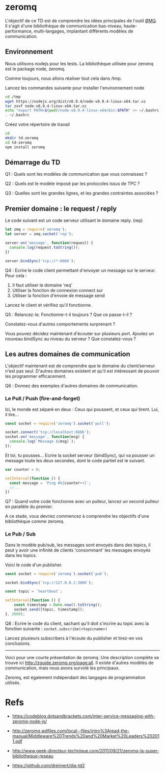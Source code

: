 # zeromq
L'objectif de ce TD est de comprendre les idées principales de l'outil [ØMQ](http://zeromq.org/). Il s'agit d'une bibliothèque de communication bas-niveau, haute-performance, multi-langages, implantant différents modèles de communication.


## Environnement
Nous utilisons nodejs pour les tests.
La bibliothèque utilisée pour zeromq est le package node, zeromq.

Comme toujours, nous allons réaliser tout cela dans /tmp.

Lancez les commandes suivante pour installer l'environnement node
```bash
cd /tmp
wget https://nodejs.org/dist/v8.9.4/node-v8.9.4-linux-x64.tar.xz
tar zxvf node-v8.9.4-linux-x64.tar.xz
echo "export PATH=$(pwd)/node-v8.9.4-linux-x64/bin:$PATH" >> ~/.bashrc
. ~/.bashrc
```

Créez votre répertoire de travail
```bash
cd
mkdir td-zeromq
cd td-zeromq
npm install zeromq
```


## Démarrage du TD
Q1 : Quels sont les modèles de communication que vous connaissez ?

Q2 : Quels est le modèle imposé par les protocoles issus de TPC ?

Q3 : Quelles sont les grandes lignes, et les grandes contraintes associées ?

## Premier domaine : le request / reply

Le code suivant est un code serveur utilisant le domaine reply. (rep)  

```javascript
let zmq = require('zeromq');
let server = zmq.socket('rep');

server.on('message', function(request) {
  console.log(request.toString());
})

server.bindSync('tcp://*:6666');
```

Q4 : Ecrire le code client permettant d'envoyer un message sur le serveur. Pour cela :

1) Il faut utiliser le domaine 'req'
2) Utiliser la fonction de connexion connect sur
3) Utiliser la fonction d'envoie de message send

Lancez le client et vérifiez qu'il fonctionne.

Q5 : Relancez-le. Fonctionne-t-il toujours ? Que ce passe-t-il ?

Constatez-vous d'autres comportements surprenant ?

Vous pouvez décidez maintenant d'écouter sur plusieurs port. Ajoutez un nouveau bindSync au niveau du serveur ? Que constatez-vous ?

## Les autres domaines de communication
L'objectif maintenant est de comprendre que le domaine du client/serveur n'est pas seul. D'autres domaines existent et qu'il est intéressant de pouvoir les programmer efficacement.

Q6 : Donnez des exemples d'autres domaines de communication.

### Le Pull / Push (fire-and-forget)

Ici, le monde est séparé en deux : Ceux qui poussent, et ceux qui tirent. Lui, il tire...

```javascript
const socket = require('zeromq').socket('pull');

socket.connect('tcp://localhost:6666');
socket.on('message', function(msg) {
  console.log(`Message ${msg}`);  
});
```

Et toi, tu pousses...
Ecrire la socket serveur (bindSync), qui va pousser un message toute les deux secondes, dont le code partiel est le suivant.

```javascript
var counter = 0;

setInterval(function () {
  const message = `Ping #${counter++}`;
  //...
})
```

Q7 : Quand votre code fonctionne avec un pulleur, lancez un second pulleur en parallèle du premier.

A ce stade, vous devriez commencez à comprendre les objectifs d'une bibliothèque comme zeromq.

### Le Pub / Sub
Dans le modèle pub/sub, les messages sont envoyés dans des topics, il peut y avoir une infinité de clients 'consommant' les messages envoyés dans les topics.

Voici le code d'un publisher.
```javascript
const socket = require(`zeromq`).socket(`pub`);

socket.bindSync(`tcp://127.0.0.1:3000`);

const topic = `heartbeat`;

setInterval(function () {
	const timestamp = Date.now().toString();
	socket.send([topic, timestamp]);
}, 2000);
```

Q8 : Ecrire le code du client, sachant qu'il doit s'incrire au topic avec la fonction suivante :
`socket.subscribe(<topicname>)`

Lancez plusieurs subscribers à l'écoute du publisher et tirez-en vos conclusions.

---
Voici pour une courte présentation de zeromq. Une description complète se trouve ici http://zguide.zeromq.org/page:all. Il existe d'autres modèles de communication, mais nous avons survolé les principaux.

Zeromq, est également indépendant des langages de programmation utilisés.


# Refs
- https://codeblog.dotsandbrackets.com/inter-service-messaging-with-zeromq-node-js/

- http://zeromq.wdfiles.com/local--files/intro%3Aread-the-manual/Middleware%20Trends%20and%20Market%20Leaders%202011.pdf

- http://www.geek-directeur-technique.com/2011/09/21/zeromq-la-super-bibliotheque-reseau

- https://github.com/dreimert/dia-td2
